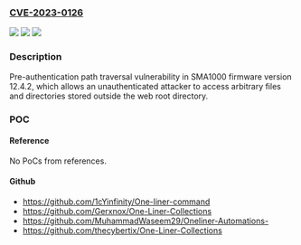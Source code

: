 ### [CVE-2023-0126](https://cve.mitre.org/cgi-bin/cvename.cgi?name=CVE-2023-0126)
![](https://img.shields.io/static/v1?label=Product&message=SonicWall%20SMA1000&color=blue)
![](https://img.shields.io/static/v1?label=Version&message=n%2Fa&color=blue)
![](https://img.shields.io/static/v1?label=Vulnerability&message=CWE-22%3A%20Improper%20Limitation%20of%20a%20Pathname%20to%20a%20Restricted%20Directory%20('Path%20Traversal')&color=brighgreen)

### Description

Pre-authentication path traversal vulnerability in SMA1000 firmware version 12.4.2, which allows an unauthenticated attacker to access arbitrary files and directories stored outside the web root directory.

### POC

#### Reference
No PoCs from references.

#### Github
- https://github.com/1cYinfinity/One-liner-command
- https://github.com/Gerxnox/One-Liner-Collections
- https://github.com/MuhammadWaseem29/Oneliner-Automations-
- https://github.com/thecybertix/One-Liner-Collections


